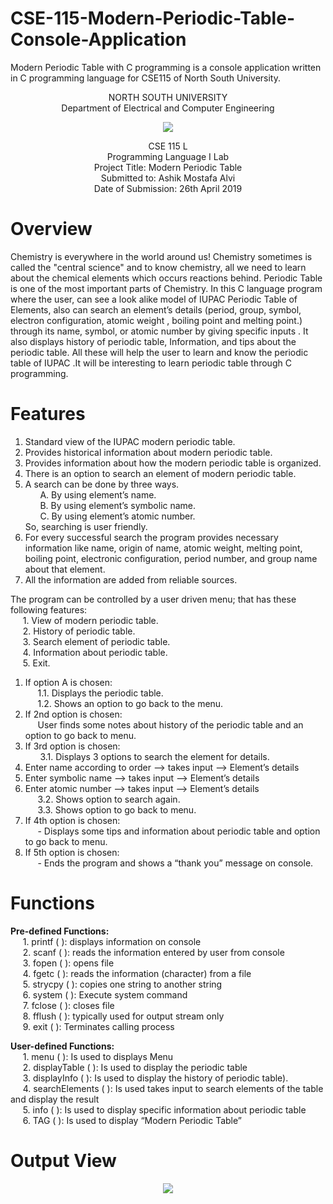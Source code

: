 # CSE-115-Modern-Periodic-Table-Console-Application
Modern Periodic Table with C programming is a console application written in C programming language for CSE115 of North South University. 

<p align="center">
   NORTH SOUTH UNIVERSITY<br>
   Department of Electrical and Computer Engineering
<p>
<p align="center">
  <img src="https://user-images.githubusercontent.com/63312173/169691760-a83acee4-4afd-424a-a34a-986a9d5e06c6.png">
</p>
<p align="center">
   CSE 115 L<br>
   Programming Language I Lab<br>
   Project Title: Modern Periodic Table<br>
   Submitted to: Ashik Mostafa Alvi<br>
   Date of Submission: 26th April 2019<br>
 <p>

# Overview
Chemistry is everywhere in the world around us! Chemistry sometimes is called the "central science" and to know chemistry, all we need to learn about the chemical elements which occurs reactions behind. Periodic Table is one of the most important parts of Chemistry.  In this C language program where the user, can see a look alike model of IUPAC Periodic Table of Elements, also can search an element’s details (period, group, symbol, electron configuration, atomic weight , boiling point and melting point.) through its name, symbol, or atomic number by  giving specific inputs . It also displays history of periodic table, Information, and tips about the periodic table. All these will help the user to learn and know the periodic table of IUPAC .It will be interesting to learn periodic table through C programming.

# Features
1. Standard view of the IUPAC modern periodic table.
2. Provides historical information about modern periodic table.  
3. Provides information about how the modern periodic table is organized.
4. There is an option to search an element of modern periodic table. 
5. A search can be done by three ways.<br>
      &nbsp; &nbsp; &nbsp;  A.	By using element’s name.<br>
      &nbsp; &nbsp; &nbsp;  B.	By using element’s symbolic name.<br>
      &nbsp; &nbsp; &nbsp;  C.	By using element’s atomic number.<br>
So, searching is user friendly.
6. For every successful search the program provides necessary information like name, origin of name, atomic weight, melting point, boiling point, electronic configuration, period number, and group name about that element.<br>
7. All the information are added from reliable sources.  
    
The program can be controlled by a user driven menu; that has these following features:<br> 
      &nbsp; &nbsp; &nbsp;1. View of modern periodic table.<br>
      &nbsp; &nbsp; &nbsp;2. History of periodic table.   
      &nbsp; &nbsp; &nbsp;3. Search element of periodic table.<br> 
      &nbsp; &nbsp; &nbsp;4. Information about periodic table.<br>
      &nbsp; &nbsp; &nbsp;5. Exit.
1. If option A is chosen:<br>
          &nbsp; &nbsp; &nbsp;1.1. Displays the periodic table.<br>
          &nbsp; &nbsp; &nbsp;1.2. Shows an option to go back to the menu.<br>
2. If 2nd option is chosen:<br>
         &nbsp; &nbsp; &nbsp;User finds some notes about history of the periodic table and an option to go back to menu.<br> 
3. If 3rd option is chosen:<br>
          &nbsp; &nbsp; &nbsp; 3.1. Displays 3 options to search the element for details.<br>
1. Enter name according to order --> takes input --> Element’s details<br>
2. Enter symbolic name --> takes input --> Element’s details<br>                       
3. Enter atomic number --> takes input --> Element’s details<br>
          &nbsp; &nbsp; &nbsp;3.2. Shows option to search again.<br>
          &nbsp; &nbsp; &nbsp;3.3. Shows option to go back to menu.<br>
4. If 4th option is chosen:<br>
          &nbsp; &nbsp; &nbsp;- Displays some tips and information about periodic table and option to go back to menu.<br>
5. If 5th option is chosen:<br>
          &nbsp; &nbsp; &nbsp;- Ends the program and shows a “thank you” message on console.<br>

# Functions 
<b>Pre-defined Functions:</b><br>
      &nbsp; &nbsp; &nbsp;1. printf ( ): displays information on console<br>
      &nbsp; &nbsp; &nbsp;2. scanf ( ): reads the information entered by user from console<br>
      &nbsp; &nbsp; &nbsp;3. fopen ( ): opens file<br>
      &nbsp; &nbsp; &nbsp;4. fgetc ( ): reads the information (character) from a file<br>
      &nbsp; &nbsp; &nbsp;5. strycpy ( ): copies one string to another string<br>
      &nbsp; &nbsp; &nbsp;6. system ( ): Execute system command<br>
      &nbsp; &nbsp; &nbsp;7. fclose ( ): closes file<br>
      &nbsp; &nbsp; &nbsp;8. fflush ( ):  typically used for output stream only<br>
      &nbsp; &nbsp; &nbsp;9. exit ( ):   Terminates calling process<br>
               
<b>User-defined Functions:</b><br>
      &nbsp; &nbsp; &nbsp;1.	menu ( ): Is used to displays Menu<br>
      &nbsp; &nbsp; &nbsp;2.	displayTable ( ): Is used to display the periodic table<br>
      &nbsp; &nbsp; &nbsp;3.	displayInfo ( ): Is used to display the history of periodic table).<br>
      &nbsp; &nbsp; &nbsp;4.	searchElements ( ): Is used takes input to search elements of the table and display the result<br>
      &nbsp; &nbsp; &nbsp;5.	info ( ): Is used to display specific information about periodic table<br>
      &nbsp; &nbsp; &nbsp;6.	TAG ( ): Is used to display “Modern Periodic Table”<br>
    
# Output View
<p align="center">
  <img src="https://user-images.githubusercontent.com/63312173/169709652-000d68c9-14ff-43f6-96a6-165823e33c35.png">
</p>

